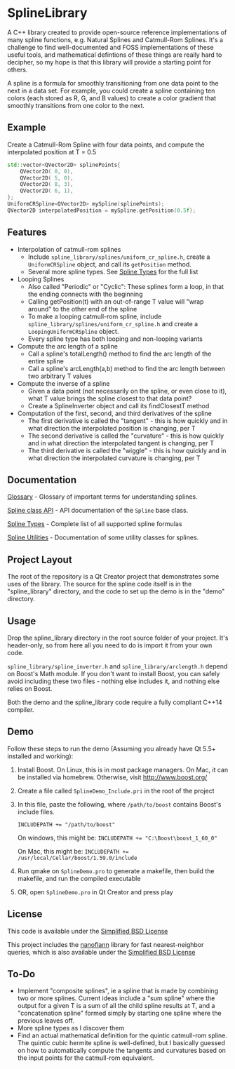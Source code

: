 SplineLibrary
=============
A C++ library created to provide open-source reference implementations of many spline functions, e.g. Natural Splines and Catmull-Rom Splines. It's a challenge to find well-documented and FOSS implementations of these useful tools, and mathematical defintions of these things are really hard to decipher, so my hope is that this library will provide a starting point for others.

A spline is a formula for smoothly transitioning from one data point to the next in a data set. For example, you could create a spline containing ten colors (each stored as R, G, and B values) to create a color gradient that smoothly transitions from one color to the next.

Example
-------------
Create a Catmull-Rom Spline with four data points, and compute the interpolated position at T = 0.5
```c++
std::vector<QVector2D> splinePoints{
    QVector2D( 0, 0),
    QVector2D( 5, 0),
    QVector2D( 8, 3),
    QVector2D( 6, 1),
};
UniformCRSpline<QVector2D> mySpline(splinePoints);
QVector2D interpolatedPosition = mySpline.getPosition(0.5f);
```

Features
-------------
* Interpolation of catmull-rom splines
	* Include `spline_library/splines/uniform_cr_spline.h`, create a `UniformCRSpline` object, and call its `getPosition` method.
	* Several more spline types. See [Spline Types](docs/SplineTypes.md) for the full list
* Looping Splines
	* Also called "Periodic" or "Cyclic": These splines form a loop, in that the ending connects with the beginning
	* Calling getPosition(t) with an out-of-range T value will "wrap around" to the other end of the spline
	* To make a looping catmull-rom spline, include `spline_library/splines/uniform_cr_spline.h` and create a `LoopingUniformCRSpline` object.
	* Every spline type has both looping and non-looping variants
* Compute the arc length of a spline
	* Call a spline's totalLength() method to find the arc length of the entire spline
	* Call a spline's arcLength(a,b) method to find the arc length between two arbitrary T values
* Compute the inverse of a spline
	* Given a data point (not necessarily on the spline, or even close to it), what T value brings the spline closest to that data point?
	* Create a SplineInverter object and call its findClosestT method
* Computation of the first, second, and third derivatives of the spline
	* The first derivative is called the "tangent" - this is how quickly and in what direction the interpolated position is changing, per T
	* The second derivative is called the "curvature" - this is how quickly and in what direction the interpolated tangent is changing, per T
	* The third derivative is called the "wiggle" - this is how quickly and in what direction the interpolated curvature is changing, per T
    

Documentation
-------------
[Glossary](docs/Glossary.md) - Glossary of important terms for understanding splines.

[Spline class API](docs/SplineAPI.md) - API documentation of the `Spline` base class.

[Spline Types](docs/SplineTypes.md) - Complete list of all supported spline formulas

[Spline Utilities](docs/SplineUtilities.md) - Documentation of some utility classes for splines.

Project Layout
-------------
The root of the repository is a Qt Creator project that demonstrates some uses of the library. The source for the spline code itself is in the "spline_library" directory, and the code to set up the demo is in the "demo" directory.

Usage
-------------
Drop the spline_library directory in the root source folder of your project. It's header-only, so from here all you need to do is import it from your own code.

`spline_library/spline_inverter.h` and `spline_library/arclength.h` depend on Boost's Math module. If you don't want to install Boost, you can safely avoid including these two files - nothing else includes it, and nothing else relies on Boost.

Both the demo and the spline_library code require a fully compliant C++14 compiler.

Demo
-------------
Follow these steps to run the demo (Assuming you already have Qt 5.5+ installed and working):

1. Install Boost. On Linux, this is in most package managers. On Mac, it can be installed via homebrew. Otherwise, visit http://www.boost.org/
2. Create a file called `SplineDemo_Include.pri` in the root of the project
3. In this file, paste the following, where `/path/to/boost` contains Boost's include files.

    `INCLUDEPATH += "/path/to/boost"`
     
    On windows, this might be: `INCLUDEPATH += "C:\Boost\boost_1_60_0"`
     
    On Mac, this might be: `INCLUDEPATH += /usr/local/Cellar/boost/1.59.0/include`
    
4. Run qmake on `SplineDemo.pro` to generate a makefile, then build the makefile, and run the compiled executable
5. OR, open `SplineDemo.pro` in Qt Creator and press play

License
-------------
This code is available under the [Simplified BSD License](http://opensource.org/licenses/BSD-2-Clause)

This project includes the [nanoflann](https://github.com/jlblancoc/nanoflann) library for fast nearest-neighbor queries, which is also available under the [Simplified BSD License](http://opensource.org/licenses/BSD-2-Clause)

To-Do
-------------
* Implement "composite splines", ie a spline that is made by combining two or more splines. Current ideas include a "sum spline" where the output for a given T is a sum of all the child spline results at T, and a "concatenation spline" formed simply by starting one spline where the previous leaves off.
* More spline types as I discover them
* Find an actual mathematical definition for the quintic catmull-rom spline. The quintic cubic hermite spline is well-defined, but I basically guessed on how to automatically compute the tangents and curvatures based on the input points for the catmull-rom equivalent.
